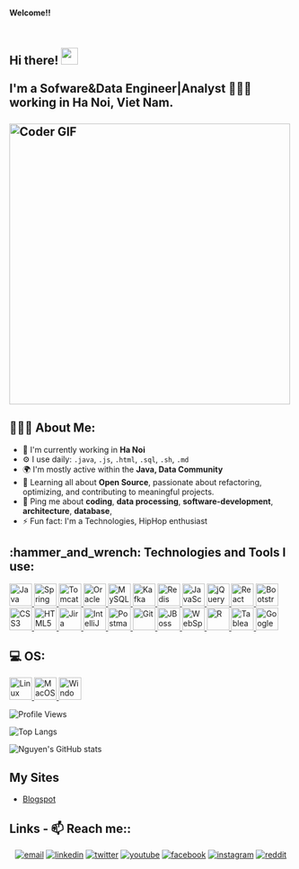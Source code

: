 <!-- <p align="center">
  <img src="" alt="Hi, I'm Nguyen Thanh  👋 I'm a Sofware&Data Engineer|Analyst 🚀 I ❤️ Happy Hardcore ❤️">
</p> -->

#### Welcome!!

<h2 align="left">
 <abc>
  <br>Hi there! <img src="https://user-images.githubusercontent.com/42378118/110234147-e3259600-7f4e-11eb-95be-0c4047144dea.gif" width="30"><br>
  <br> I'm a Sofware&Data Engineer|Analyst 👨🏻‍💻  working in Ha Noi, Viet Nam.<br>
  <br>
    <img src="https://media.giphy.com/media/SWoSkN6DxTszqIKEqv/giphy.gif" alt="Coder GIF" width="500">
 </abc>
</h2> 

<h2 align="left">👨🏻‍💻 About Me:</h2>

- 🏢 I'm currently working in **Ha Noi**
- ⚙️ I use daily: `.java`, `.js`, `.html`, `.sql`, `.sh`, `.md`
- 🌍 I'm mostly active within the **Java, Data Community** 
- 🌱 Learning all about **Open Source**, passionate about refactoring, optimizing, and contributing to meaningful projects.
- 💬 Ping me about **coding**, **data processing**, **software-development**, **architecture**, **database**, 
- ⚡️ Fun fact: I'm a Technologies, HipHop enthusiast

<h2 align="left">:hammer_and_wrench: Technologies and Tools I use:</h2>
<p align="left">
    <a href="https://www.java.com/" target="_blank"> <img src="https://cdn.jsdelivr.net/gh/devicons/devicon/icons/java/java-original-wordmark.svg" alt="Java" width="40" height="40"/> </a>
    <a href="https://spring.io/" target="_blank"> <img src="https://cdn.jsdelivr.net/gh/devicons/devicon/icons/spring/spring-original.svg" alt="Spring" width="40" height="40"/> </a>
    <a href="https://tomcat.apache.org/" target="_blank"> <img src="https://cdn.jsdelivr.net/gh/devicons/devicon/icons/tomcat/tomcat-original-wordmark.svg" alt="Tomcat" width="40" height="40"/> </a>
    <a href="https://www.oracle.com/database/" target="_blank"> <img src="https://cdn.jsdelivr.net/gh/devicons/devicon/icons/oracle/oracle-original.svg" alt="Oracle" width="40" height="40"/> </a>
    <a href="https://www.mysql.com/" target="_blank"> <img src="https://cdn.jsdelivr.net/gh/devicons/devicon/icons/mysql/mysql-original-wordmark.svg" alt="MySQL" width="40" height="40"/> </a>
    <a href="https://kafka.apache.org/" target="_blank"> <img src="https://cdn.jsdelivr.net/gh/devicons/devicon/icons/apachekafka/apachekafka-original-wordmark.svg" alt="Kafka" width="40" height="40"/> </a>
    <a href="https://redis.io/" target="_blank"> <img src="https://cdn.jsdelivr.net/gh/devicons/devicon/icons/redis/redis-original-wordmark.svg" alt="Redis" width="40" height="40"/> </a>
    <a href="https://developer.mozilla.org/en-US/docs/Web/JavaScript" target="_blank"> <img src="https://cdn.jsdelivr.net/gh/devicons/devicon/icons/javascript/javascript-original.svg" alt="JavaScript" width="40" height="40"/> </a>
    <a href="https://jquery.com/" target="_blank"> <img src="https://cdn.jsdelivr.net/gh/devicons/devicon/icons/jquery/jquery-original-wordmark.svg" alt="jQuery" width="40" height="40"/> </a>
    <a href="https://reactjs.org/" target="_blank"> <img src="https://cdn.jsdelivr.net/gh/devicons/devicon/icons/react/react-original-wordmark.svg" alt="React" width="40" height="40"/> </a>
    <a href="https://getbootstrap.com/" target="_blank"> <img src="https://cdn.jsdelivr.net/gh/devicons/devicon/icons/bootstrap/bootstrap-original-wordmark.svg" alt="Bootstrap" width="40" height="40"/> </a>
    <a href="https://www.w3schools.com/css/" target="_blank"> <img src="https://cdn.jsdelivr.net/gh/devicons/devicon/icons/css3/css3-original-wordmark.svg" alt="CSS3" width="40" height="40"/> </a>
    <a href="https://www.w3.org/html/" target="_blank"> <img src="https://cdn.jsdelivr.net/gh/devicons/devicon/icons/html5/html5-original-wordmark.svg" alt="HTML5" width="40" height="40"/> </a>
    <a href="https://www.atlassian.com/software/jira" target="_blank"> <img src="https://cdn.jsdelivr.net/gh/devicons/devicon/icons/jira/jira-original-wordmark.svg" alt="Jira" width="40" height="40"/> </a>
    <a href="https://www.jetbrains.com/idea/" target="_blank"> <img src="https://cdn.jsdelivr.net/gh/devicons/devicon/icons/intellij/intellij-original.svg" alt="IntelliJ IDEA" width="40" height="40"/> </a>
    <a href="https://www.postman.com/" target="_blank"> <img src="https://www.vectorlogo.zone/logos/getpostman/getpostman-icon.svg" alt="Postman" width="40" height="40"/> </a>
    <a href="https://git-scm.com/" target="_blank"> <img src="https://www.vectorlogo.zone/logos/git-scm/git-scm-icon.svg" alt="Git" width="40" height="40"/> </a>
    <a href="https://www.redhat.com/en/technologies/jboss-middleware" target="_blank"> <img src="https://www.vectorlogo.zone/logos/redhat/redhat-icon.svg" alt="JBoss" width="40" height="40"/> </a>
    <a href="https://www.ibm.com/cloud/websphere-application-server" target="_blank"> <img src="https://www.vectorlogo.zone/logos/ibm/ibm-icon.svg" alt="WebSphere" width="40" height="40"/> </a>
    <a href="https://www.r-project.org/" target="_blank"> <img src="https://cdn.jsdelivr.net/gh/devicons/devicon/icons/r/r-original.svg" alt="R" width="40" height="40"/> </a>
      <a href="https://www.tableau.com/" target="_blank"> <img src="https://raw.githubusercontent.com/github/explore/master/topics/tableau/tableau.png" alt="Tableau" width="40" height="40"/> </a>
    <a href="https://cloud.google.com/bigquery" target="_blank"> <img src="https://www.vectorlogo.zone/logos/google_cloud/google_cloud-icon.svg" alt="Google BigQuery" width="40" height="40"/> </a>
</p>

<h2 align="left">💻 OS:</h2>
<p align="left">
    <a href="https://www.linux.org/" target="_blank"> <img src="https://cdn.jsdelivr.net/gh/devicons/devicon/icons/linux/linux-original.svg" alt="Linux" width="40" height="40"/> </a>
    <a href="https://www.apple.com/macos/" target="_blank"> <img src="https://www.vectorlogo.zone/logos/apple/apple-icon.svg" alt="MacOS" width="40" height="40"/> </a>
    <a href="https://www.microsoft.com/en-us/windows" target="_blank"> <img src="https://www.vectorlogo.zone/logos/microsoft/microsoft-icon.svg" alt="Windows" width="40" height="40"/> </a>
</p>

![Profile Views](https://komarev.com/ghpvc/?username=nguyenthanhjt&color=blue)

![Top Langs](https://github-readme-stats.vercel.app/api/top-langs/?username=nguyenthanhjt&layout=compact)

![Nguyen's GitHub stats](https://github-readme-stats.vercel.app/api?username=nguyenthanhjt&show_icons=true&theme=radical)

## My Sites

<!-- BLOG-POST-LIST:START -->
- [Blogspot](https://nguyenthanhjt.blogspot.com/)
<!-- BLOG-POST-LIST:END -->

## Links -  📫 Reach me::

<p align="center">
  <a href="mailto:nguyenthanhjt@gmail.com"><img src="https://img.icons8.com/color/96/000000/gmail.png" alt="email"/></a>
  <a href="https://www.linkedin.com/in/thanh-bui-nguyen-802314158/"><img src="https://img.icons8.com/color/96/000000/linkedin.png" alt="linkedin"/></a>
  <a href="https://twitter.com/NguyenThanh_JT"><img src="https://img.icons8.com/color/96/000000/twitter-squared.png" alt="twitter"/></a>
  <a href="https://www.youtube.com/channel/UCRfv47_xgYq3rTa-hvnN6lQ"><img src="https://img.icons8.com/color/96/000000/youtube.png" alt="youtube"/></a>
  <a href="https://www.facebook.com/nguyenthanhjt"><img src="https://img.icons8.com/color/96/000000/facebook.png" alt="facebook"/></a>
  <a href="https://www.instagram.com/nguyenthanhjtt"><img src="https://img.icons8.com/color/96/000000/instagram-new.png" alt="instagram"/></a>
  <a href="https://www.reddit.com/user/nguyenthanhjt"><img src="https://img.icons8.com/color/96/000000/reddit.png" alt="reddit"/></a>
</p>
